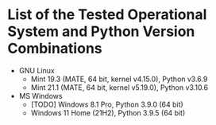 # List of the Tested Operational System and Python Version Combinations

* GNU Linux
  * Mint 19.3 (MATE, 64 bit, kernel v4.15.0), Python v3.6.9
  * Mint 21.1 (MATE, 64 bit, kernel v5.19.0), Python v3.10.6
* MS Windows
  * [TODO] Windows 8.1 Pro, Python 3.9.0 (64 bit)
  * Windows 11 Home (21H2), Python 3.9.5 (64 bit)
